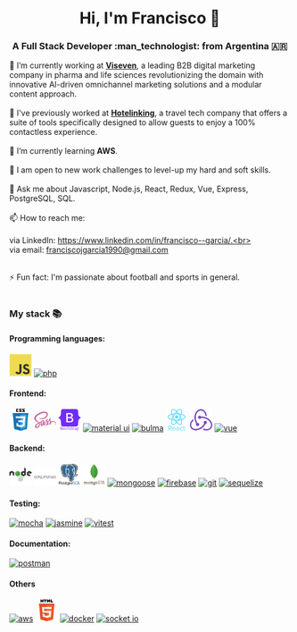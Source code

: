 <h1 align="center">Hi, I'm Francisco 👋</h1>
<h3 align="center">A Full Stack Developer :man_technologist: from Argentina 🇦🇷</h3>

🔭 I’m currently working at [**Viseven**](https://viseven.com), a leading B2B digital marketing company in pharma and life sciences revolutionizing the domain with innovative AI-driven omnichannel marketing solutions and a modular content approach.<br><br>
🔭 I've previously worked at [**Hotelinking**](https://hotelinking.com), a travel tech company that offers a suite of tools specifically designed to allow guests to enjoy a 100% contactless experience.<br><br>
🌱 I’m currently learning **AWS**.<br><br>
👯 I am open to new work challenges to level-up my hard and soft skills.<br><br>
💬 Ask me about Javascript, Node.js, React, Redux, Vue, Express, PostgreSQL, SQL. <br><br>
📫 How to reach me:<br><br>
      via LinkedIn: https://www.linkedin.com/in/francisco--garcia/.<br><br>
      via email: franciscojgarcia1990@gmail.com<br><br>

⚡ Fun fact: I'm passionate about football and sports in general. <br><br>


<h3 align="left">My stack 📚</h3>

<h4 align="left">Programming languages:</h4>
<p align="left"> 
<a href="https://developer.mozilla.org/en-US/docs/Web/JavaScript" target="_blank" rel="noreferrer"><img src="https://raw.githubusercontent.com/devicons/devicon/master/icons/javascript/javascript-original.svg" alt="javascript" width="40" height="40"/></a> <a href="https://www.php.net/manual/es/intro-whatis.php" target="_blank" rel="noreferrer"><img src="https://encrypted-tbn0.gstatic.com/images?q=tbn:ANd9GcQbl2Q2_Mva5lOZsYdWkzgnqKztOy4Gl4FVVw&usqp=CAU" alt="php" width="40" height="40"/></a>
</p>
<h4 align="left">Frontend:</h4>
<p align="left"> 
<a href="https://www.w3schools.com/css/" target="_blank" rel="noreferrer"><img src="https://raw.githubusercontent.com/devicons/devicon/master/icons/css3/css3-original-wordmark.svg" alt="css3" width="40" height="40"/></a> <a href="https://sass-lang.com" target="_blank" rel="noreferrer"><img src="https://raw.githubusercontent.com/devicons/devicon/master/icons/sass/sass-original.svg" alt="sass" width="40" height="40"/></a> <a href="https://getbootstrap.com" target="_blank" rel="noreferrer"><img src="https://raw.githubusercontent.com/devicons/devicon/master/icons/bootstrap/bootstrap-plain-wordmark.svg" alt="bootstrap" width="40" height="40"/></a>  
<a href="https://mui.com/" target="_blank" rel="noreferrer"><img src="https://cdn.worldvectorlogo.com/logos/material-ui-1.svg" alt="material ui" width="40" height="40"/></a> <a href="https://bulma.io/" target="_blank" rel="noreferrer"><img src="https://raw.githubusercontent.com/gilbarbara/logos/804dc257b59e144eaca5bc6ffd16949752c6f789/logos/bulma.svg" alt="bulma" width="40" height="40"/></a> <a href="https://reactjs.org/" target="_blank" rel="noreferrer"><img src="https://raw.githubusercontent.com/devicons/devicon/master/icons/react/react-original-wordmark.svg" alt="react" width="40" height="40"/></a> <a href="https://redux.js.org" target="_blank" rel="noreferrer"><img src="https://raw.githubusercontent.com/devicons/devicon/master/icons/redux/redux-original.svg" alt="redux" width="40" height="40"/></a> <a href="https://vuejs.org" target="_blank" rel="noreferrer"><img src="https://encrypted-tbn0.gstatic.com/images?q=tbn:ANd9GcRZQDzc6Oa8RidACamYSovP7GobW1G4-RBzUw&usqp=CAU" alt="vue" width="40" height="40"/></a>
      
</p>
<h4 align="left">Backend:</h4>
<p align="left"> 
<a href="https://nodejs.org" target="_blank" rel="noreferrer"><img src="https://raw.githubusercontent.com/devicons/devicon/master/icons/nodejs/nodejs-original-wordmark.svg" alt="nodejs" width="40" height="40"/></a> <a href="https://expressjs.com" target="_blank" rel="noreferrer"><img src="https://raw.githubusercontent.com/devicons/devicon/master/icons/express/express-original-wordmark.svg" alt="express" width="40" height="30"/></a> <a href="https://www.postgresql.org" target="_blank" rel="noreferrer"><img src="https://raw.githubusercontent.com/devicons/devicon/master/icons/postgresql/postgresql-original-wordmark.svg" alt="postgresql" width="40" height="40"/></a> <a href="https://www.mongodb.com/" target="_blank" rel="noreferrer"><img src="https://raw.githubusercontent.com/devicons/devicon/master/icons/mongodb/mongodb-original-wordmark.svg" alt="mongodb" width="40" height="40"/></a> <a href="https://mongoosejs.com/" target="_blank" rel="noreferrer"><img src="https://ih1.redbubble.net/image.438912065.6243/flat,1000x1000,075,f.u3.jpg" target="_blank" rel="noreferrer" alt="mongoose" width="40" height="40"/></a> <a href="https://firebase.google.com/" target="_blank" rel="noreferrer"><img src="https://www.vectorlogo.zone/logos/firebase/firebase-icon.svg" alt="firebase" width="40" height="40"/></a> <a href="https://git-scm.com/" target="_blank" rel="noreferrer"><img src="https://www.vectorlogo.zone/logos/git-scm/git-scm-icon.svg" alt="git" width="40" height="40"/></a> <a href="https://sequelize.org/" target="_blank" rel="noreferrer"><img src="https://seeklogo.com/images/S/sequelize-logo-9A5075DB9F-seeklogo.com.png" alt="sequelize" width="40" height="40"></a>
</p>
<h4 align="left">Testing:</h4>
<p align="left"> 
<a href="https://mochajs.org" target="_blank" rel="noreferrer"><img src="https://www.vectorlogo.zone/logos/mochajs/mochajs-icon.svg" alt="mocha" width="40" height="40"/></a> <a href="https://jasmine.github.io/" target="_blank" rel="noreferrer"><img src="https://www.vectorlogo.zone/logos/jasmine/jasmine-icon.svg" alt="jasmine" width="40" height="40"/></a> <a href="https://vitest.dev/" target="_blank" rel="noreferrer"><img src="https://user-images.githubusercontent.com/11247099/145112184-a9ff6727-661c-439d-9ada-963124a281f7.png" alt="vitest" width="40" height="40"/></a> 
</p>


<h4 align="left">Documentation:</h4>
<p align="left"> 
<a href="https://postman.com" target="_blank" rel="noreferrer"> 
<img src="https://www.vectorlogo.zone/logos/getpostman/getpostman-icon.svg" alt="postman" width="40" height="40"/> 
</a> 
</p>


<h4 align="left">Others</h4>
<p align="left">
<a href="https://aws.amazon.com/es" target="_blank" rel="noreferrer"><img src="https://a0.awsstatic.com/libra-css/images/logos/aws_logo_smile_1200x630.png" alt="aws" width="40" height="40"/></a> <a href="https://www.w3.org/html/" target="_blank" rel="noreferrer"><img src="https://raw.githubusercontent.com/devicons/devicon/master/icons/html5/html5-original-wordmark.svg" alt="html5" width="40" height="40"/></a> <a href="https://www.docker.com/" target="_blank" rel="noreferrer"><img src="https://www.docker.com/wp-content/uploads/2022/03/Moby-logo.png" alt="docker" width="40" height="40"/></a> <a href="https://socket.io/" target="_blank" rel="noreferrer"><img src="https://upload.wikimedia.org/wikipedia/commons/thumb/9/96/Socket-io.svg/1024px-Socket-io.svg.png" alt="socket io" width="40" height="40"/> 
